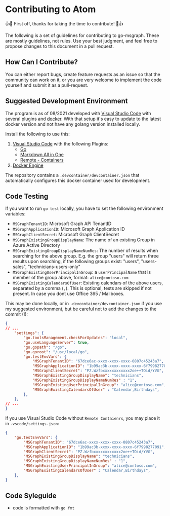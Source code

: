 # Contributing to Atom

:+1::tada: First off, thanks for taking the time to contribute! :tada::+1:

The following is a set of guidelines for contributing to go-msgraph. These are mostly guidelines, not rules. Use your best judgment, and feel free to propose changes to this document in a pull request.

## How Can I Contribute?

You can either report bugs, create feature requests as an issue so that the community can work on it, or you are very welcome to implement the code yourself and submit it as a pull-request.

## Suggested Development Environment

The program is as of 08/2021 developed with [Visual Studio Code](https://code.visualstudio.com/) with several plugins and [docker](https://docs.docker.com/). With that setup it's easy to update to the latest docker version and not have any golang version installed locally.

Install the following to use this:

1. [Visual Studio Code](https://code.visualstudio.com/) with the following Plugins:
    * [Go](https://marketplace.visualstudio.com/items?itemName=golang.Go)
    * [Markdown All in One](https://marketplace.visualstudio.com/items?itemName=yzhang.markdown-all-in-one)
    * [Remote - Containers](https://marketplace.visualstudio.com/items?itemName=ms-vscode-remote.remote-containers)
2. [Docker Engine](https://docs.docker.com/install)

The repository contains a `.devcontainer/devcontainer.json` that automatically configures this docker container used for development.

## Code Testing

If you want to run `go test` locally, you have to set the following environment variables:

* `MSGraphTenantID`: Microsoft Graph API TenantID
* `MSGraphApplicationID`: Microsoft Graph Application ID
* `MSGraphClientSecret`: Microsoft Graph ClientSecret
* `MSGraphExistingGroupDisplayName`: The name of an existing Group in Azure Active Directory
* `MSGraphExistingGroupDisplayNameNumRes`: The number of results when searching for the above group. E.g. the group "users" will return three results upon searching, if the following groups exist: "users", "users-sales", "technicians-users-only"
* `MSGraphExistingUserPrincipalInGroup`: a `userPrincipalName` that is member of the group above, format: `alice@contoso.com`
* `MSGraphExistingCalendarsOfUser`: Existing calendars of the above users, separated by a comma (`,`). This is optional, tests are skipped if not present. In case you dont use Office 365 / Mailboxes.

This may be done locally, or in `.devcontainer/devcontainer.json` if you use my suggested environment, but be careful not to add the changes to the commit (!):

````json
{
// ...
	"settings": {
		"go.toolsManagement.checkForUpdates": "local",
		"go.useLanguageServer": true,
		"go.gopath": "/go",
		"go.goroot": "/usr/local/go",
		"go.testEnvVars": {
            "MSGraphTenantID": "67dce6ac-xxxx-xxxx-xxxx-0807c45243a7",
            "MSGraphApplicationID": "1b99ac3b-xxxx-xxxx-xxxx-6f7998277091",
            "MSGraphClientSecret": "PZ.Wzfbxxxxxxxxxxxx2oe++TOid/YVG",
            "MSGraphExistingGroupDisplayName": "technicians",
            "MSGraphExistingGroupDisplayNameNumRes" : "1",
            "MSGraphExistingUserPrincipalInGroup": "alice@contoso.com",
            "MSGraphExistingCalendarsOfUser" : "Calendar,Birthdays",
		},
	},
// ...
}
````

If you use Visual Studio Code without `Remote Contaienrs`, you may place it in `.vscode/settings.json`:

````json
{
    "go.testEnvVars": {
        "MSGraphTenantID": "67dce6ac-xxxx-xxxx-xxxx-0807c45243a7",
        "MSGraphApplicationID": "1b99ac3b-xxxx-xxxx-xxxx-6f7998277091",
        "MSGraphClientSecret": "PZ.Wzfbxxxxxxxxxxxx2oe++TOid/YVG",
        "MSGraphExistingGroupDisplayName": "technicians",
        "MSGraphExistingGroupDisplayNameNumRes" : "1",
        "MSGraphExistingUserPrincipalInGroup": "alice@contoso.com",
        "MSGraphExistingCalendarsOfUser" : "Calendar,Birthdays",
    },
}
````

## Code Syleguide

* code is formatted with `go fmt`
